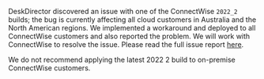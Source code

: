 DeskDirector discovered an issue with one of the ConnectWise `2022_2` builds; the bug is currently affecting all cloud customers in Australia and the North American regions. We implemented a workaround and deployed to all ConnectWise customers and also reported the problem. We will work with ConnectWise to resolve the issue. Please read the full issue report [here](https://help.deskdirector.com/article/h31872k058).

We do not recommend applying the latest 2022 2 build to on-premise ConnectWise customers. 
